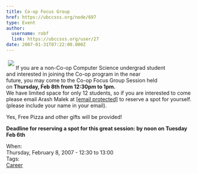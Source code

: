 ```yaml
---
title: Co-op Focus Group 
href: https://ubccsss.org/node/697
type: Event
author:
  username: robf
  link: https://ubccsss.org/user/27
date: 2007-01-31T07:22:00.000Z
---
```


<div class="field field-name-body field-type-text-with-summary field-label-hidden"><div class="field-items"><div class="field-item even"><p><img src="http://www.forestry.ubc.ca/firstfor/Images/ubc.jpg" hspace="5" vspace="5" align="left"><br>
If you are a non-Co-op Computer Science undergrad student<br>
and interested in joining the Co-op program in the near<br>
future, you may come to the Co-op Focus Group Session held<br>
on <b>Thursday, Feb 8th from 12:30pm to 1pm.</b><br>
We have limited space for only 12 students, so if you are interested to come<br>
please email Arash Malek at <a href="/cdn-cgi/l/email-protection#72131f131e171932011a13055c1113"><span class="__cf_email__" data-cfemail="b0d1ddd1dcd5dbf0c3d8d1c79ed3d1">[email&#xA0;protected]</span></a> to reserve a spot for yourself.<br>
(please include your name in your email).</p>
<p>Yes, Free Pizza and other gifts will be provided!</p>
<p><b>Deadline for reserving a spot for this great session: by noon on Tuesday Feb 6th</b></p>
</div></div></div><div class="field field-name-field-dates field-type-datetime field-label-above"><div class="field-label">When:&#xA0;</div><div class="field-items"><div class="field-item even"><span class="date-display-single">Thursday, February 8, 2007 - <span class="date-display-range"><span class="date-display-start">12:30</span> to <span class="date-display-end">13:00</span></span></span></div></div></div>    <footer>
    <div class="field field-name-field-tags field-type-taxonomy-term-reference field-label-above"><div class="field-label">Tags:&#xA0;</div><div class="field-items"><div class="field-item even"><a href="/career">Career</a></div></div></div>      </footer>
